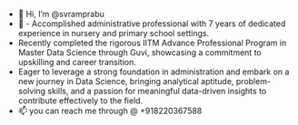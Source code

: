 - 👋 Hi, I’m @svramprabu
- 👀 - Accomplished administrative professional with 7 years of dedicated experience in nursery and primary school settings. 
- Recently completed the rigorous IITM Advance Professional Program in Master Data Science through Guvi, showcasing a commitment to upskilling and career transition. 
- Eager to leverage a strong foundation in administration and embark on a new journey in Data Science, bringing analytical aptitude, problem-solving skills, and a passion for meaningful data-driven insights to contribute effectively to the field.
- 📫 you can reach me through @ +918220367588 

<!---
svramprabu/svramprabu is a ✨ special ✨ repository because its `README.md` (this file) appears on your GitHub profile.
You can click the Preview link to take a look at your changes.
--->
